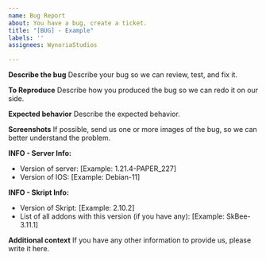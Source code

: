 ```yaml
---
name: Bug Report
about: You have a bug, create a ticket.
title: "[BUG] - Example"
labels: ''
assignees: WynoriaStudios

---
```


**Describe the bug**
Describe your bug so we can review, test, and fix it.

**To Reproduce**
Describe how you produced the bug so we can redo it on our side.

**Expected behavior**
Describe the expected behavior.

**Screenshots**
If possible, send us one or more images of the bug, so we can better understand the problem.

**INFO - Server Info:**
 - Version of server: [Example: 1.21.4-PAPER_227]
 - Version of IOS: [Example: Debian-11]

**INFO - Skript Info:**
 - Version of Skript: [Example: 2.10.2]
 - List of all addons with this version (if you have any): [Example: SkBee-3.11.1]

**Additional context**
If you have any other information to provide us, please write it here.
